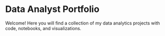 # Data Analyst Portfolio
Welcome! Here you will find a collection of my data analytics projects with code, notebooks, and visualizations.
